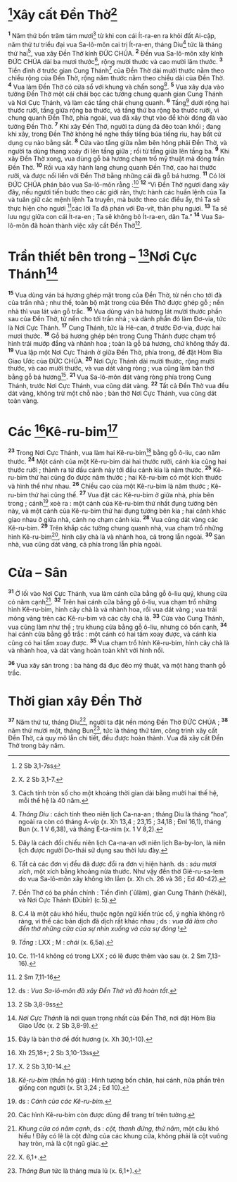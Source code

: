 # [^1*]Xây cất Đền Thờ[^1]
<sup><b>1</b></sup> Năm thứ bốn trăm tám mươi[^2] từ khi con cái Ít-ra-en ra khỏi đất Ai-cập, năm thứ tư triều đại vua Sa-lô-môn cai trị Ít-ra-en, tháng Diu[^3] tức là tháng thứ hai[^4], vua xây Đền Thờ kính ĐỨC CHÚA. <sup><b>2</b></sup> Đền vua Sa-lô-môn xây kính ĐỨC CHÚA dài ba mươi thước[^5], rộng mười thước và cao mười lăm thước. <sup><b>3</b></sup> Tiền đình ở trước gian Cung Thánh[^6] của Đền Thờ dài mười thước nằm theo chiều rộng của Đền Thờ, rộng năm thước nằm theo chiều dài của Đền Thờ. <sup><b>4</b></sup> Vua làm Đền Thờ có cửa sổ với khung và chấn song[^7]. <sup><b>5</b></sup> Vua xây dựa vào tường Đền Thờ một cái chái bọc các tường chung quanh gian Cung Thánh và Nơi Cực Thánh, và làm các tầng chái chung quanh. <sup><b>6</b></sup> Tầng[^8] dưới rộng hai thước rưỡi, tầng giữa rộng ba thước, và tầng thứ ba rộng ba thước rưỡi, vì chung quanh Đền Thờ, phía ngoài, vua đã xây thụt vào để khỏi đóng đà vào tường Đền Thờ. <sup><b>7</b></sup> Khi xây Đền Thờ, người ta dùng đá đẽo toàn khối ; đang khi xây, trong Đền Thờ không hề nghe thấy tiếng búa tiếng rìu, hay bất cứ dụng cụ nào bằng sắt. <sup><b>8</b></sup> Cửa vào tầng giữa nằm bên hông phải Đền Thờ, và người ta dùng thang xoáy đi lên tầng giữa ; rồi từ tầng giữa lên tầng ba. <sup><b>9</b></sup> Khi xây Đền Thờ xong, vua dùng gỗ bá hương chạm trổ mỹ thuật mà đóng trần Đền Thờ. <sup><b>10</b></sup> Rồi vua xây hành lang chung quanh Đền Thờ, cao hai thước rưỡi, và được nối liền với Đền Thờ bằng những cái đà gỗ bá hương. <sup><b>11</b></sup> Có lời ĐỨC CHÚA phán bảo vua Sa-lô-môn rằng :[^9] <sup><b>12</b></sup> “Vì Đền Thờ ngươi đang xây đây, nếu ngươi tiến bước theo các giới răn, thực hành các huấn lệnh của Ta và tuân giữ các mệnh lệnh Ta truyền, mà bước theo các điều ấy, thì Ta sẽ thực hiện cho ngươi [^2*]các lời Ta đã phán với Đa-vít, thân phụ ngươi. <sup><b>13</b></sup> Ta sẽ lưu ngự giữa con cái Ít-ra-en ; Ta sẽ không bỏ Ít-ra-en, dân Ta.” <sup><b>14</b></sup> Vua Sa-lô-môn đã hoàn thành việc xây cất Đền Thờ[^10].

# Trần thiết bên trong – [^3*]Nơi Cực Thánh[^11]
<sup><b>15</b></sup> Vua dùng ván bá hương ghép mặt trong của Đền Thờ, từ nền cho tới đà của trần nhà ; như thế, toàn bộ mặt trong của Đền Thờ được ghép gỗ ; nền nhà thì vua lát ván gỗ trắc. <sup><b>16</b></sup> Vua dùng ván bá hương lát mười thước phần sau của Đền Thờ, từ nền cho tới trần nhà ; và dành phần đó làm Đơ-via, tức là Nơi Cực Thánh. <sup><b>17</b></sup> Cung Thánh, tức là Hê-can, ở trước Đơ-via, được hai mươi thước. <sup><b>18</b></sup> Gỗ bá hương ghép bên trong Cung Thánh được chạm trổ hình trái mướp đắng và nhành hoa ; toàn là gỗ bá hương, chứ không thấy đá. <sup><b>19</b></sup> Vua lập một Nơi Cực Thánh ở giữa Đền Thờ, phía trong, để đặt Hòm Bia Giao Ước của ĐỨC CHÚA. <sup><b>20</b></sup> Nơi Cực Thánh dài mười thước, rộng mười thước, và cao mười thước, và vua dát vàng ròng ; vua cũng làm bàn thờ bằng gỗ bá hương[^12]. <sup><b>21</b></sup> Vua Sa-lô-môn dát vàng ròng phía trong Cung Thánh, trước Nơi Cực Thánh, vua cũng dát vàng. <sup><b>22</b></sup> Tất cả Đền Thờ vua đều dát vàng, không trừ một chỗ nào ; bàn thờ Nơi Cực Thánh, vua cũng dát toàn vàng.

# Các [^4*]Kê-ru-bim[^13]
<sup><b>23</b></sup> Trong Nơi Cực Thánh, vua làm hai Kê-ru-bim[^14] bằng gỗ ô-liu, cao năm thước. <sup><b>24</b></sup> Một cánh của một Kê-ru-bim dài hai thước rưỡi, cánh kia cũng hai thước rưỡi ; thành ra từ đầu cánh này tới đầu cánh kia là năm thước. <sup><b>25</b></sup> Kê-ru-bim thứ hai cũng đo được năm thước ; hai Kê-ru-bim có một kích thước và hình thể như nhau. <sup><b>26</b></sup> Chiều cao của một Kê-ru-bim là năm thước ; Kê-ru-bim thứ hai cũng thế. <sup><b>27</b></sup> Vua đặt các Kê-ru-bim ở giữa nhà, phía bên trong ; cánh[^15] xoè ra : một cánh của Kê-ru-bim thứ nhất đụng tường bên này, và một cánh của Kê-ru-bim thứ hai đụng tường bên kia ; hai cánh khác giao nhau ở giữa nhà, cánh nọ chạm cánh kia. <sup><b>28</b></sup> Vua cũng dát vàng các Kê-ru-bim. <sup><b>29</b></sup> Trên khắp các tường chung quanh nhà, vua chạm trổ những hình Kê-ru-bim[^16], hình cây chà là và nhành hoa, cả trong lẫn ngoài. <sup><b>30</b></sup> Sàn nhà, vua cũng dát vàng, cả phía trong lẫn phía ngoài.

# Cửa – Sân
<sup><b>31</b></sup> Ở lối vào Nơi Cực Thánh, vua làm cánh cửa bằng gỗ ô-liu quý, khung cửa có năm cạnh[^17]. <sup><b>32</b></sup> Trên hai cánh cửa bằng gỗ ô-liu, vua chạm trổ những hình Kê-ru-bim, hình cây chà là và nhành hoa, rồi vua dát vàng ; vua trải mỏng vàng trên các Kê-ru-bim và các cây chà là. <sup><b>33</b></sup> Cửa vào Cung Thánh, vua cũng làm như thế ; trụ khung cửa bằng gỗ ô-liu, nhưng có bốn cạnh, <sup><b>34</b></sup> hai cánh cửa bằng gỗ trắc : một cánh có hai tấm xoay được, và cánh kia cũng có hai tấm xoay được. <sup><b>35</b></sup> Vua chạm trổ hình Kê-ru-bim, hình cây chà là và nhành hoa, và dát vàng hoàn toàn khít với hình nổi.

<sup><b>36</b></sup> Vua xây sân trong : ba hàng đá đục đẽo mỹ thuật, và một hàng thanh gỗ trắc.

# Thời gian xây Đền Thờ
<sup><b>37</b></sup> Năm thứ tư, tháng Diu[^18], người ta đặt nền móng Đền Thờ ĐỨC CHÚA ; <sup><b>38</b></sup> năm thứ mười một, tháng Bun[^19], tức là tháng thứ tám, công trình xây cất Đền Thờ, cả quy mô lẫn chi tiết, đều được hoàn thành. Vua đã xây cất Đền Thờ trong bảy năm.

[^1]: X. 2 Sb 3,1-7.
[^2]: Cách tính tròn số cho một khoảng thời gian dài bằng mười hai thế hệ, mỗi thế hệ là 40 năm.
[^3]: <i>Tháng Diu</i> : cách tính theo niên lịch Ca-na-an ; tháng Diu là tháng “hoa”, ngoài ra còn có tháng A-víp (x. Xh 13,4 ; 23,15 ; 34,18 ; Đnl 16,1), tháng Bun (x. 1 V 6,38), và tháng Ê-ta-nim (x. 1 V 8,2).
[^4]: Đây là cách đối chiếu niên lịch Ca-na-an với niên lịch Ba-by-lon, là niên lịch được người Do-thái sử dụng sau thời lưu đày.
[^5]: Tất cả các đơn vị đều đã được đổi ra đơn vị hiện hành. ds : <i>sáu mươi xích</i>, một xích bằng khoảng nửa thước. Như vậy đền thờ Giê-ru-sa-lem do vua Sa-lô-môn xây không lớn lắm (x. Xh ch. 26 và 36 ; Ed 40-42).
[^6]: Đền Thờ có ba phần chính : Tiền đình (<span class="hebrew-translit">´ûläm</span>), gian Cung Thánh (<span class="hebrew-translit">hêkäl</span>), và Nơi Cực Thánh (<span class="hebrew-translit">Dübîr</span>) (c.5).
[^7]: C.4 là một câu khó hiểu, thuộc ngôn ngữ kiến trúc cổ, ý nghĩa không rõ ràng, vì thế các bản dịch đã dịch rất khác nhau ; ds : <i>vua đã làm cho đền thờ những cửa của sự nhìn xuống và của sự đóng</i> !
[^8]: <i>Tầng</i> : LXX ; M : <i>chái</i> (x. 6,5a).
[^9]: Cc. 11-14 không có trong LXX ; có lẽ được thêm vào sau (x. 2 Sm 7,13-16).
[^10]: ds : <i>Vua Sa-lô-môn đã xây Đền Thờ và đã hoàn tất</i>.
[^11]: <i>Nơi Cực Thánh</i> là nơi quan trọng nhất của Đền Thờ, nơi đặt Hòm Bia Giao Ước (x. 2 Sb 3,8-9).
[^12]: Đây là bàn thờ để đốt hương (x. Xh 30,1-10).
[^13]: X. 2 Sb 3,10-14.
[^14]: <i>Kê-ru-bim</i> (thần hộ giá) : Hình tượng bốn chân, hai cánh, nửa phần trên giống con người (x. St 3,24 ; Ed 10).
[^15]: ds : <i>Cánh của các Kê-ru-bim</i>.
[^16]: Các hình Kê-ru-bim còn được dùng để trang trí trên tường.
[^17]: <i>Khung cửa có năm cạnh</i>, ds : <i>cột, thanh đứng, thứ năm</i>, một câu khó hiểu ! Đây có lẽ là cột đứng của các khung cửa, không phải là cột vuông hay tròn, mà là cột ngũ giác.
[^18]: X. 6,1+.
[^19]: <i>Tháng Bun</i> tức là tháng mưa lũ (x. 6,1+).
[^1*]: 2 Sb 3,1-7ss
[^2*]: 2 Sm 7,11-16
[^3*]: 2 Sb 3,8-9ss
[^4*]: Xh 25,18+; 2 Sb 3,10-13ss
